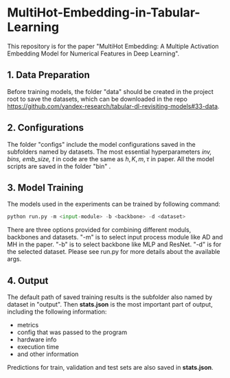 # MultiHot-Embedding-in-Tabular-Learning

This repository is for the paper "MultiHot Embedding: A Multiple Activation Embedding Model for Numerical Features in Deep Learning".

## 1. Data Preparation
Before training models, the folder "data" should be created in the 
project root to save the datasets, which can be downloaded in the
repo https://github.com/yandex-research/tabular-dl-revisiting-models#33-data.

## 2. Configurations

The folder "configs" include the model configurations saved in
the subfolders named by datasets. The most essential hyperparameters 
_inv, bins, emb_size, t_ in code are the same as $h, K, m, \tau$ 
in paper. All the model scripts are  saved in the folder "bin"
.
## 3. Model Training
The models used in the experiments can be trained by following command:

```python
python run.py -m <input-module> -b <backbone> -d <dataset> 
```
There are three options provided for combining different moduls,
backbones and datasets. "-m" is to select input process module
like AD and MH in the paper. "-b" is to select backbone like MLP
and ResNet. "-d" is for the selected dataset. Please see run.py 
for more details about the available args.

## 4. Output
The default path of saved training results is the subfolder also
named by dataset in "output". Then **stats.json** is the most important
part of output, including the following information:
- metrics
- config that was passed to the program
- hardware info
- execution time
- and other information

Predictions for train, validation and test sets are also saved in
**stats.json**.







